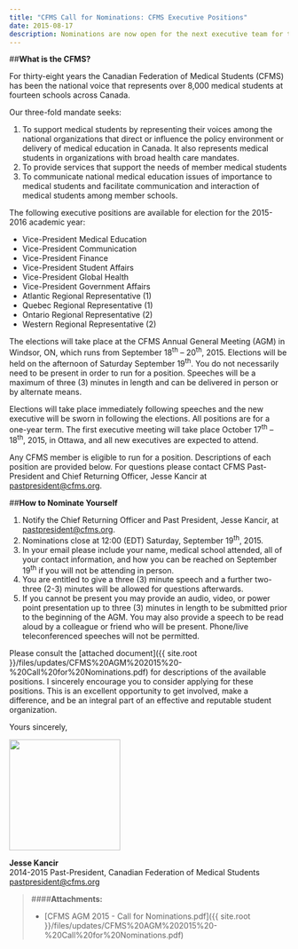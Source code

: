```yaml
---
title: "CFMS Call for Nominations: CFMS Executive Positions"
date: 2015-08-17
description: Nominations are now open for the next executive team for the CFMS! This is an excellent opportunity to get involved, make a difference, and be an integral part of an effective and reputable student organization.
---
```


##**What is the CFMS?**

For thirty-eight years the Canadian Federation of Medical Students (CFMS) has been the national voice that represents over 8,000 medical students at fourteen schools across Canada.

Our three-fold mandate seeks:

1. To support medical students by representing their voices among the national organizations that direct or influence the policy environment or delivery of medical education in Canada. It also represents medical students in organizations with broad health care mandates.
2. To provide services that support the needs of member medical students
3. To communicate national medical education issues of importance to medical students and facilitate communication and interaction of medical students among member schools.

The following executive positions are available for election for the 2015- 2016 academic year:

- Vice-President Medical Education 
- Vice-President Communication
- Vice-President Finance 
- Vice-President Student Affairs
- Vice-President Global Health
- Vice-President Government Affairs
- Atlantic Regional Representative (1)
- Quebec Regional Representative (1)
- Ontario Regional Representative (2)
- Western Regional Representative (2)

The elections will take place at the CFMS Annual General Meeting (AGM) in Windsor, ON, which runs from September 18<sup>th</sup> – 20<sup>th</sup>, 2015. Elections will be held on the afternoon of Saturday September 19<sup>th</sup>. You do not necessarily need to be present in order to run for a position. Speeches will be a maximum of three (3) minutes in length and can be delivered in person or by alternate means.

Elections will take place immediately following speeches and the new executive will be sworn in following the elections. All positions are for a one-year term. The first executive meeting will take place October 17<sup>th</sup> – 18<sup>th</sup>, 2015, in Ottawa, and all new executives are expected to attend.

Any CFMS member is eligible to run for a position. Descriptions of each position are provided below. For questions please contact CFMS Past-President and Chief Returning Officer, Jesse Kancir at [pastpresident@cfms.org](mailto:pastpresident@cfms.org).

##**How to Nominate Yourself**

1. Notify the Chief Returning Officer and Past President, Jesse Kancir, at [pastpresident@cfms.org](mailto:pastpresident@cfms.org).
2. Nominations close at 12:00 (EDT) Saturday, September 19<sup>th</sup>, 2015.
3. In your email please include your name, medical school attended, all of your contact information, and how you can be reached on September 19<sup>th</sup> if you will not be attending in person.
4. You are entitled to give a three (3) minute speech and a further two-three (2-3) minutes will be allowed for questions afterwards.
5. If you cannot be present you may provide an audio, video, or power point presentation up to three (3) minutes in length to be submitted prior to the beginning of the AGM. You may also provide a speech to be read aloud by a colleague or friend who will be present. Phone/live teleconferenced speeches will not be permitted.  

Please consult the [attached document]({{ site.root }}/files/updates/CFMS%20AGM%202015%20-%20Call%20for%20Nominations.pdf) for descriptions of the available positions. I sincerely encourage you to consider applying for these positions. This is an excellent opportunity to get involved, make a difference, and be an integral part of an effective and reputable student organization.

Yours sincerely,

<img style="width:200px;" src="{{ site.root }}/images/past-president-signature.png">

**Jesse Kancir**<br>
2014-2015 Past-President, Canadian Federation of Medical Students<br>
[pastpresident@cfms.org](mailto:pastpresident@cfms.org)

> ####**Attachments:**
> - [CFMS AGM 2015 - Call for Nominations.pdf]({{ site.root }}/files/updates/CFMS%20AGM%202015%20-%20Call%20for%20Nominations.pdf)